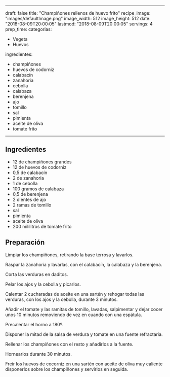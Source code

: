 
---
draft: false
title: "Champiñones rellenos de huevo frito"
recipe_image: "images/defaultImage.png"
image_width: 512
image_height: 512
date: "2018-08-09T20:00:05"
lastmod: "2018-08-09T20:00:05"
servings: 4
prep_time: 
categorias:
  - Vegeta
  - Huevos

ingredientes:
  - champiñones
  - huevos de codorniz
  - calabacín
  - zanahoria
  - cebolla
  - calabaza
  - berenjena
  - ajo
  - tomillo
  - sal
  - pimienta
  - aceite de oliva
  - tomate frito
---

## Ingredientes
- 12  de champiñones grandes
- 12  de huevos de codorniz
- 0,5  de calabacín
- 2  de zanahoria
- 1  de cebolla
- 100 gramos de calabaza
- 0,5  de berenjena
- 2 dientes de ajo
- 2 ramas de tomillo
- sal
- pimienta
- aceite de oliva
- 200 mililitros de tomate frito

## Preparación
Limpiar los champiñones, retirando la base terrosa y lavarlos.

Raspar la zanahoria y lavarlas, con el calabacín, la calabaza y la berenjena.

Corta las verduras en daditos.

Pelar los ajos y la cebolla y picarlos.

Calentar 2 cucharadas de aceite en una sartén y rehogar todas las verduras, con los ajos y la cebolla, durante 3 minutos.

Añadir el tomate y las ramitas de tomillo, lavadas, salpimentar y dejar cocer unos 10 minutos removiendo de vez en cuando con una espátula.

Precalentar el horno a 180º. 

Disponer la mitad de la salsa de verdura y tomate en una fuente refractaria.

Rellenar los champiñones con el resto y añadirlos a la fuente.

Hornearlos durante 30 minutos.

Freir los huevos de cocorniz en una sartén con aceite de oliva muy caliente disponerlos sobre los champiñones y servirlos en seguida. 


